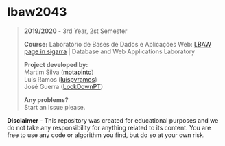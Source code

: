 # lbaw2043

> **2019/2020** - 3rd Year, 2st Semester
>
> **Course:** Laboratório de Bases de Dados e Aplicações Web: [LBAW page in sigarra](https://sigarra.up.pt/feup/en/ucurr_geral.ficha_uc_view?pv_ocorrencia_id=436452) | Database and Web Applications Laboratory
>
> **Project developed by:**\
> Martim Silva ([motapinto](https://github.com/motapinto))\
> Luís Ramos ([luispvramos](https://github.com/luispvramos))\
> José Guerra ([LockDownPT](https://github.com/LockDownPT))
>
> **Any problems?**\
> Start an Issue please.

**Disclaimer** - This repository was created for educational purposes and we do not take any responsibility for anything related to its content. You are free to use any code or algorithm you find, but do so at your own risk.